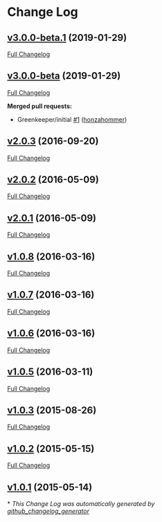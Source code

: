 # Change Log

## [v3.0.0-beta.1](https://github.com/honzahommer/grok-js/tree/v3.0.0-beta.1) (2019-01-29)
[Full Changelog](https://github.com/honzahommer/grok-js/compare/v3.0.0-beta...v3.0.0-beta.1)

## [v3.0.0-beta](https://github.com/honzahommer/grok-js/tree/v3.0.0-beta) (2019-01-29)
[Full Changelog](https://github.com/honzahommer/grok-js/compare/v2.0.3...v3.0.0-beta)

**Merged pull requests:**

- Greenkeeper/initial [\#1](https://github.com/honzahommer/grok-js/pull/1) ([honzahommer](https://github.com/honzahommer))

## [v2.0.3](https://github.com/honzahommer/grok-js/tree/v2.0.3) (2016-09-20)
[Full Changelog](https://github.com/honzahommer/grok-js/compare/v2.0.2...v2.0.3)

## [v2.0.2](https://github.com/honzahommer/grok-js/tree/v2.0.2) (2016-05-09)
[Full Changelog](https://github.com/honzahommer/grok-js/compare/v2.0.1...v2.0.2)

## [v2.0.1](https://github.com/honzahommer/grok-js/tree/v2.0.1) (2016-05-09)
[Full Changelog](https://github.com/honzahommer/grok-js/compare/v1.0.8...v2.0.1)

## [v1.0.8](https://github.com/honzahommer/grok-js/tree/v1.0.8) (2016-03-16)
[Full Changelog](https://github.com/honzahommer/grok-js/compare/v1.0.7...v1.0.8)

## [v1.0.7](https://github.com/honzahommer/grok-js/tree/v1.0.7) (2016-03-16)
[Full Changelog](https://github.com/honzahommer/grok-js/compare/v1.0.6...v1.0.7)

## [v1.0.6](https://github.com/honzahommer/grok-js/tree/v1.0.6) (2016-03-16)
[Full Changelog](https://github.com/honzahommer/grok-js/compare/v1.0.5...v1.0.6)

## [v1.0.5](https://github.com/honzahommer/grok-js/tree/v1.0.5) (2016-03-11)
[Full Changelog](https://github.com/honzahommer/grok-js/compare/v1.0.3...v1.0.5)

## [v1.0.3](https://github.com/honzahommer/grok-js/tree/v1.0.3) (2015-08-26)
[Full Changelog](https://github.com/honzahommer/grok-js/compare/v1.0.2...v1.0.3)

## [v1.0.2](https://github.com/honzahommer/grok-js/tree/v1.0.2) (2015-05-15)
[Full Changelog](https://github.com/honzahommer/grok-js/compare/v1.0.1...v1.0.2)

## [v1.0.1](https://github.com/honzahommer/grok-js/tree/v1.0.1) (2015-05-14)


\* *This Change Log was automatically generated by [github_changelog_generator](https://github.com/skywinder/Github-Changelog-Generator)*